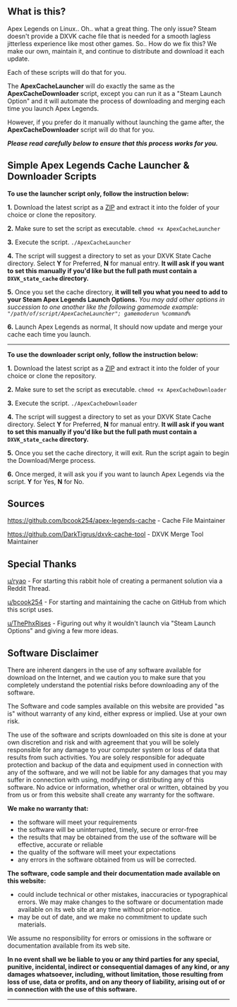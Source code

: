 
What is this?
---
Apex Legends on Linux.. Oh.. what a great thing. The only issue? Steam doesn't provide a DXVK cache file that is needed for a smooth lagless jitterless experience like most other games. So.. How do we fix this? We make our own, maintain it, and continue to distribute and download it each update.

Each of these scripts will do that for you.

The **ApexCacheLauncher** will do exactly the same as the **ApexCacheDownloader** script, except you can run it as a "Steam Launch Option" and it will automate the process of downloading and merging each time you launch Apex Legends.

However, if you prefer do it manually without launching the game after, the **ApexCacheDownloader** script will do that for you.

***Please read carefully below to ensure that this process works for you.***

Simple Apex Legends Cache Launcher & Downloader Scripts
---
**To use the launcher script only, follow the instruction below:**

 **1.** Download the latest script as a [ZIP](https://github.com/TheMethodicalJosh/apex-legends-cache-automated/releases) and extract it into the folder of your choice or clone the repository.

 **2.** Make sure to set the script as executable. `chmod +x ApexCacheLauncher`

 **3.** Execute the script. `./ApexCacheLauncher`

 **4.** The script will suggest a directory to set as your DXVK State Cache directory. Select **Y** for Preferred, **N** for manual entry. **It will ask if you want to set this manually if you'd like but the full path must contain a `DXVK_state_cache` directory.**

  **5.** Once you set the cache directory, **it will tell you what you need to add to your Steam Apex Legends Launch Options.** *You may add other options in succession to one another like the following gamemode example: `"/path/of/script/ApexCacheLauncher"; gamemoderun %command%`*

 **6.** Launch Apex Legends as normal, It should now update and merge your cache each time you launch.

---
**To use the downloader script only, follow the instruction below:**

 **1.** Download the latest script as a [ZIP](https://github.com/TheMethodicalJosh/apex-legends-cache-automated/releases) and extract it into the folder of your choice or clone the repository.

 **2.** Make sure to set the script as executable. `chmod +x ApexCacheDownloader`

 **3.** Execute the script. `./ApexCacheDownloader`

 **4.** The script will suggest a directory to set as your DXVK State Cache directory. Select **Y** for Preferred, **N** for manual entry. **It will ask if you want to set this manually if you'd like but the full path must contain a `DXVK_state_cache` directory.**

  **5.** Once you set the cache directory, it will exit. Run the script again to begin the Download/Merge process.

 **6.** Once merged, it will ask you if you want to launch Apex Legends via the script. **Y** for Yes, **N** for No.
 
Sources
---
https://github.com/bcook254/apex-legends-cache - Cache File Maintainer

https://github.com/DarkTigrus/dxvk-cache-tool - DXVK Merge Tool Maintainer

Special Thanks
---
[u/ryao](https://www.reddit.com/r/linux_gaming/comments/t5xrho/dxvk_state_cache_for_fixing_stutter_in_apex/) - For starting this rabbit hole of creating a permanent solution via a Reddit Thread.

[u/bcook254](https://www.reddit.com/r/linux_gaming/comments/umuo6o/apex_legends_dxvk_cache_file_git_repo/) - For starting and maintaining the cache on GitHub from which this script uses.

[u/ThePhxRises](https://github.com/ThePhxRises) - Figuring out why it wouldn't launch via "Steam Launch Options" and giving a few more ideas.

Software Disclaimer
---
There are inherent dangers in the use of any software available for download on the Internet, and we caution you to make sure that you completely understand the potential risks before downloading any of the software.

The Software and code samples available on this website are provided "as is" without warranty of any kind, either express or implied. Use at your own risk.

The use of the software and scripts downloaded on this site is done at your own discretion and risk and with agreement that you will be solely responsible for any damage to your computer system or loss of data that results from such activities. You are solely responsible for adequate protection and backup of the data and equipment used in connection with any of the software, and we will not be liable for any damages that you may suffer in connection with using, modifying or distributing any of this software. No advice or information, whether oral or written, obtained by you from us or from this website shall create any warranty for the software.

**We make no warranty that:**

-   the software will meet your requirements
-   the software will be uninterrupted, timely, secure or error-free
-   the results that may be obtained from the use of the software will be effective, accurate or reliable
-   the quality of the software will meet your expectations
-   any errors in the software obtained from us will be corrected.

**The software, code sample and their documentation made available on this website:**

-   could include technical or other mistakes, inaccuracies or typographical errors. We may make changes to the software or documentation made available on its web site at any time without prior-notice.
-   may be out of date, and we make no commitment to update such materials.

We assume no responsibility for errors or omissions in the software or documentation available from its web site.

**In no event shall we be liable to you or any third parties for any special, punitive, incidental, indirect or consequential damages of any kind, or any damages whatsoever, including, without limitation, those resulting from loss of use, data or profits, and on any theory of liability, arising out of or in connection with the use of this software.**
<hr/>
